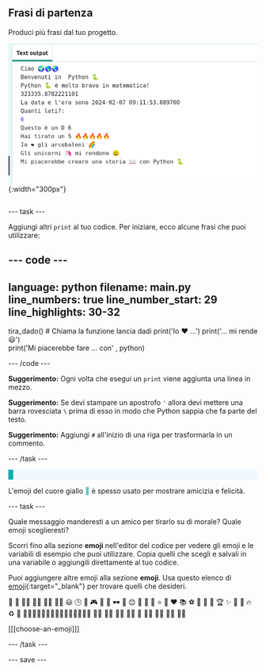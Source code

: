 ## Frasi di partenza

<div style="display: flex; flex-wrap: wrap">
<div style="flex-basis: 200px; flex-grow: 1; margin-right: 15px;">
Produci più frasi dal tuo progetto.
</div>
<div>

![Alcune nuove righe di stampa nell'area di output dell'editor di codice con emoji e frasi di testo.](images/sentence_starter.png){:width="300px"} 

</div>
</div>

--- task ---

Aggiungi altri `print` al tuo codice. Per iniziare, ecco alcune frasi che puoi utilizzare:

--- code ---
---
language: python
filename: main.py
line_numbers: true
line_number_start: 29
line_highlights: 30-32
---

tira_dado() # Chiama la funzione lancia dadi
print('Io ❤️ ...')
print('... mi rende 😃')   
print('Mi piacerebbe fare ... con' , python)

--- /code ---

**Suggerimento:** Ogni volta che esegui un `print` viene aggiunta una linea in mezzo.

**Suggerimento:** Se devi stampare un apostrofo `'` allora devi mettere una barra rovesciata `\` prima di esso in modo che Python sappia che fa parte del testo.

**Suggerimento:** Aggiungi `#` all'inizio di una riga per trasformarla in un commento.

--- /task ---

<p style="border-left: solid; border-width:10px; border-color: #0faeb0; background-color: aliceblue; padding: 10px;">

L'emoji del cuore giallo <span style="color: #0faeb0">💛</span> è spesso usato per mostrare amicizia e felicità.</p>

--- task ---

Quale messaggio manderesti a un amico per tirarlo su di morale? Quale emoji sceglieresti?

Scorri fino alla sezione **emoji** nell'editor del codice per vedere gli emoji e le variabili di esempio che puoi utilizzare. Copia quelli che scegli e salvali in una variabile o aggiungili direttamente al tuo codice.

Puoi aggiungere altre emoji alla sezione **emoji**. Usa questo elenco di [emoji](https://unicode.org/emoji/charts/full-emoji-list.html){:target="_blank"} per trovare quelli che desideri.

🎊 🙌 🙌🏼 🙌🏽 🙌🏾 🙌🏿 😃 🕒 🎨 🎮 🔬 🎉 🕶️ 🎲 😊
🦄 🚀 💯 ⭐ 💛 ❤️ 📚 ⚽ 🏏 🏀 🥋 🏆 ✨ 🥺 🌈 🔥 ♻️ 🌳
👩‍🦽👩🏼‍🦽👩🏽‍🦽👩🏾‍🦽👩🏿‍🦽🧘 🧘🏼 🧘🏽 🧘🏾 🧘🏿 🙋 🙋🏼 🙋🏽 🙋🏾 🙋🏿

[[[choose-an-emoji]]]

--- /task ---

--- save ---
